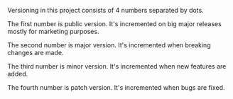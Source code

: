 Versioning in this project consists of 4 numbers separated by dots.

The first number is public version. It's incremented on big major releases mostly for marketing purposes.

The second number is major version. It's incremented when breaking changes are made.

The third number is minor version. It's incremented when new features are added.

The fourth number is patch version. It's incremented when bugs are fixed.

